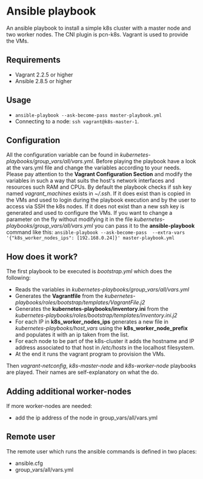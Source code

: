 # Ansible playbook
An ansible playbook to install a simple k8s cluster with a master node and two worker nodes. The CNI plugin is pcn-k8s. Vagrant is used to provide the VMs.

## Requirements
 * Vagrant 2.2.5 or higher
 * Ansible 2.8.5 or higher

## Usage
 * `ansible-playbook --ask-become-pass master-playbook.yml`
 * Connecting to a node: `ssh vagrant@k8s-master-1`. 

## Configuration
All the configuration variable can be found in *kubernetes-playbooks/group_vars/all/vars.yml*. Before playing the playbook have a look at the vars.yml file and change the variables according to your needs. Please pay attention to the **Vagrant Configuration Section** and modify the variables in such a way that suits the host's network interfaces and resources such RAM and CPUs. 
By default the playbook checks if ssh key named *vagrant_machines* exists in *~/.ssh*. If it does exist than is copied in the VMs and used to login during the playbook execution and by the user to access via SSH the k8s nodes. If it does not exist than a new ssh key is generated and used to configure the VMs.
If you want to change a parameter on the fly without modifying it in the file *kubernetes-playbooks/group_vars/all/vars.yml* you can pass it to the **ansible-playbook** command like this: `ansible-playbook --ask-become-pass  --extra-vars '{"k8s_worker_nodes_ips": [192.168.0.24]}' master-playbook.yml`

## How does it work?
The first playbook to be executed is *bootstrap.yml* which does the following:
* Reads the variables in *kubernetes-playbooks/group_vars/all/vars.yml*
* Generates the **Vagrantfile** from the *kubernetes-playbooks/roles/bootstrap/templates/VagrantFile.j2*
* Generates the **kubernetes-playbooks/inventory.ini** from the *kubernetes-playbooks/roles/bootstrap/templates/inventory.ini.j2*
* For each IP in **k8s_worker_nodes_ips** generates a new file in *kubernetes-playbooks/host_vars* using the **k8s_worker_node_prefix** and populates it with an ip taken from the list.
* For each node to be part of the k8s-cluster it adds the hostname and IP address associated to that host in */etc/hosts* in the localhost filesystem.
* At the end it runs the vagrant program to provision the VMs.

Then *vagrant-netconfig*, *k8s-master-node* and *k8s-worker-node* playbooks are played. Their names are self-explanatory on what the do.

 

## Adding additional worker-nodes
If more worker-nodes are needed:
* add the ip address of the node in group_vars/all/vars.yml

## Remote user 
The remote user which runs the ansible commands is defined in two places:
* ansible.cfg
* group_vars/all/vars.yml
